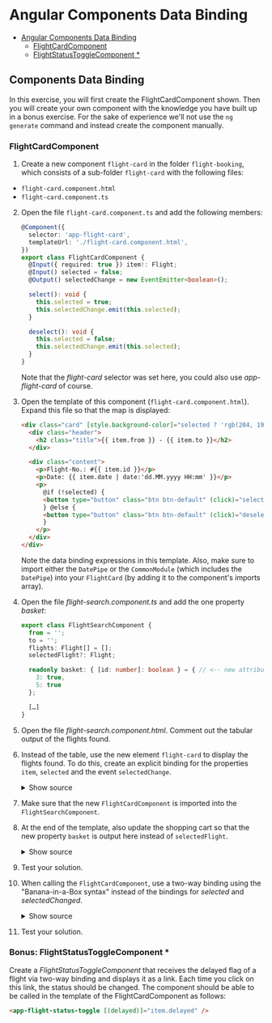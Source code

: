 # Angular Components Data Binding

- [Angular Components Data Binding](#angular-components)
  - [FlightCardComponent](#flightcardcomponent)
  - [FlightStatusToggleComponent \*](#flightstatustogglecomponent-)

## Components Data Binding

In this exercise, you will first create the FlightCardComponent shown. Then you will create your own component with the knowledge you have built up in a bonus exercise. For the sake of experience we'll not use the `ng generate` command and instead create the component manually.

### FlightCardComponent

1. Create a new component `flight-card` in the folder `flight-booking`, which consists of a sub-folder `flight-card` with the following files:

- `flight-card.component.html`
- `flight-card.component.ts`

2. Open the file `flight-card.component.ts` and add the following members:

   ```typescript
   @Component({
     selector: 'app-flight-card',
     templateUrl: './flight-card.component.html',
   })
   export class FlightCardComponent {
     @Input({ required: true }) item!: Flight;
     @Input() selected = false;
     @Output() selectedChange = new EventEmitter<boolean>();

     select(): void {
       this.selected = true;
       this.selectedChange.emit(this.selected);
     }

     deselect(): void {
       this.selected = false;
       this.selectedChange.emit(this.selected);
     }
   }
   ```

   Note that the _flight-card_ selector was set here, you could also use _app-flight-card_ of course.

3. Open the template of this component (`flight-card.component.html`). Expand this file so that the map is displayed:

   ```html
   <div class="card" [style.background-color]="selected ? 'rgb(204, 197, 185)' : ''">
     <div class="header">
       <h2 class="title">{{ item.from }} - {{ item.to }}</h2>
     </div>

     <div class="content">
       <p>Flight-No.: #{{ item.id }}</p>
       <p>Date: {{ item.date | date:'dd.MM.yyyy HH:mm' }}</p>
       <p>
         @if (!selected) {
         <button type="button" class="btn btn-default" (click)="select()">Select</button>
         } @else {
         <button type="button" class="btn btn-default" (click)="deselect()">Deselect</button>
         }
       </p>
     </div>
   </div>
   ```

   Note the data binding expressions in this template. Also, make sure to import either the `DatePipe` or the `CommonModule` (which includes the `DatePipe`) into your `FlightCard` (by adding it to the component's imports array).

4. Open the file _flight-search.component.ts_ and add the one property _basket_:

   ```typescript
   export class FlightSearchComponent {
     from = '';
     to = '';
     flights: Flight[] = [];
     selectedFlight?: Flight;

     readonly basket: { [id: number]: boolean } = { // <-- new attribute
       3: true,
       5: true
     };

     […]
   }
   ```

5. Open the file _flight-search.component.html_. Comment out the tabular output of the flights found.

6. Instead of the table, use the new element `flight-card` to display the flights found. To do this, create an explicit binding for the properties `item`, `selected` and the event `selectedChange`.

   <details>
   <summary>Show source</summary>
   <p>

   ```html
   <div class="row">
     @for (flight of flights; track flight.id) {
     <div class="col-xs-12 col-sm-6 col-md-4 col-lg-3">
       <app-flight-card [item]="flight" [selected]="basket[flight.id]" (selectedChange)="basket[flight.id] = $event" />
     </div>
     }
   </div>
   ```

   </p>
   </details>

7. Make sure that the new `FlightCardComponent` is imported into the `FlightSearchComponent`.

8. At the end of the template, also update the shopping cart so that the new property `basket` is output here instead of `selectedFlight`.

   <details>
   <summary>Show source</summary>
   <p>

   ```html
   <div class="card">
     <div class="content">
       <pre>{{ basket | json }}</pre>
     </div>
   </div>
   ```

   </p>
   </details>

9. Test your solution.

10. When calling the `FlightCardComponent`, use a two-way binding using the "Banana-in-a-Box syntax" instead of the bindings for _selected_ and _selectedChanged_.

    <details>
    <summary>Show source</summary>
    <p>

    ```html
    <div class="row">
      @for (flight of flights; track flight.id) {
      <div class="col-xs-12 col-sm-6 col-md-4 col-lg-3">
        <app-flight-card [item]="flight" [(selected)]="basket[flight.id]" />
      </div>
      }
    </div>
    ```

    </p>
    </details>

11. Test your solution.

### Bonus: FlightStatusToggleComponent \*

Create a _FlightStatusToggleComponent_ that receives the delayed flag of a flight via two-way binding and displays it as a link. Each time you click on this link, the status should be changed. The component should be able to be called in the template of the FlightCardComponent as follows:

```html
<app-flight-status-toggle [(delayed)]="item.delayed" />
```
